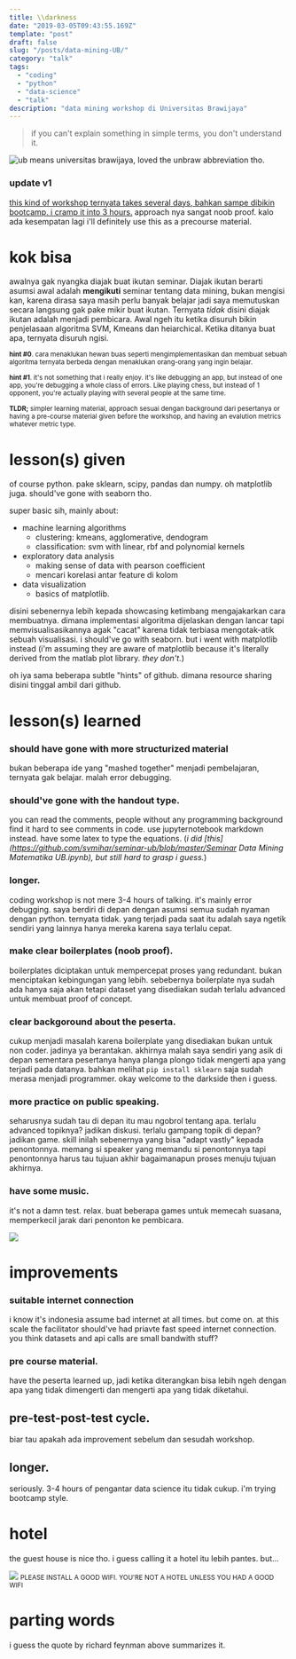 ```yaml
---
title: \\darkness
date: "2019-03-05T09:43:55.169Z"
template: "post"
draft: false
slug: "/posts/data-mining-UB/"
category: "talk"
tags:
  - "coding"
  - "python"
  - "data-science"
  - "talk"
description: "data mining workshop di Universitas Brawijaya"
---
```


> if you can't explain something in simple terms, you don't understand it. 

![ub means universitas brawijaya, loved the unbraw abbreviation tho.](https://i.imgur.com/bffsi4O.png)

### update v1
[this kind of workshop ternyata takes several days, bahkan sampe dibikin bootcamp. i cramp it into 3 hours.](https://github.com/thisismetis/dsp) approach nya sangat noob proof. kalo ada kesempatan lagi i'll definitely use this as a precourse material. 

# kok bisa
awalnya gak nyangka diajak buat ikutan seminar. Diajak ikutan berarti asumsi awal adalah **mengikuti** seminar tentang data mining, bukan mengisi kan, karena dirasa saya masih perlu banyak belajar jadi saya memutuskan secara langsung gak pake mikir buat ikutan. Ternyata *tidak*
disini diajak ikutan adalah menjadi pembicara. Awal ngeh itu ketika disuruh bikin penjelasaan algoritma SVM, Kmeans dan heiarchical. Ketika ditanya buat apa, ternyata disuruh ngisi. 

<small> **hint #0**. cara menaklukan hewan buas seperti mengimplementasikan dan membuat sebuah algoritma ternyata berbeda dengan menaklukan orang-orang yang ingin belajar.</small>

<small>**hint #1**. it's not something that i really enjoy. it's like debugging an app, but instead of one app, you're debugging a whole class of errors. Like playing chess, but instead of 1 opponent, you're actually playing with several people at the same time. </small>

<small>**TLDR;** simpler learning material, approach sesuai dengan background dari pesertanya or having a pre-course material given before the workshop, and having an evalution metrics whatever metric type.</small>
# lesson(s) given
of course python. pake sklearn, scipy, pandas dan numpy. oh matplotlib juga. should've gone with seaborn tho. 

super basic sih, mainly about: 
- machine learning algorithms
  - clustering: kmeans, agglomerative, dendogram
  - classification: svm with linear, rbf and polynomial kernels
- exploratory data analysis
  - making sense of data with pearson coefficient
  - mencari korelasi antar feature di kolom
- data visualization
  - basics of matplotlib. 

disini sebenernya lebih kepada showcasing ketimbang mengajakarkan cara membuatnya. dimana implementasi algoritma dijelaskan dengan lancar tapi memvisualisasikannya agak "cacat" karena tidak terbiasa mengotak-atik sebuah visualisasi. i should've go with seaborn. but i went with matplotlib instead (i'm assuming they are aware of matplotlib because it's literally derived from the matlab plot library. *they don't.*)

oh iya sama beberapa subtle "hints" of github. dimana resource sharing disini tinggal ambil dari github. 

# lesson(s) learned
### should have gone with more structurized material 
  bukan beberapa ide yang "mashed together" menjadi pembelajaran, ternyata gak belajar. malah error debugging.

### should've gone with the handout type. 
you can read the comments, people without any programming background find it hard to see comments in code. use jupyternotebook markdown instead. have some latex to type the equations. (*i did [this](https://github.com/svmihar/seminar-ub/blob/master/Seminar Data Mining Matematika UB.ipynb), but still hard to grasp i guess.*)

### longer. 
coding workshop is not mere 3-4 hours of talking. it's mainly error debugging. saya berdiri di depan dengan asumsi semua sudah nyaman dengan python. ternyata tidak. yang terjadi pada saat itu adalah saya ngetik sendiri yang lainnya hanya mereka karena saya terlalu cepat. 

### make clear boilerplates (noob proof).
boilerplates diciptakan untuk mempercepat proses yang redundant. bukan menciptakan kebingungan yang lebih. sebebernya boilerplate nya sudah ada hanya saja akan tetapi dataset yang disediakan sudah terlalu advanced untuk membuat proof of concept. 

### clear backgoround about the peserta.
cukup menjadi masalah karena boilerplate yang disediakan bukan untuk non coder. jadinya ya berantakan. akhirnya malah saya sendiri yang asik di depan sementara pesertanya hanya planga plongo tidak mengerti apa yang terjadi pada datanya. 
bahkan melihat `pip install sklearn`  saja sudah merasa menjadi programmer. 
okay welcome to the darkside then i guess. 

### more practice on public speaking.
seharusnya sudah tau di depan itu mau ngobrol tentang apa. terlalu advanced topiknya? jadikan diskusi. terlalu gampang topik di depan? jadikan game. skill inilah sebenernya yang bisa "adapt vastly" kepada penontonnya. memang si speaker yang memandu si penontonnya tapi penontonnya harus tau tujuan akhir bagaimanapun proses menuju tujuan akhirnya. 

### have some music. 
it's not a damn test. relax. buat beberapa games untuk memecah suasana, memperkecil jarak dari penonton ke pembicara.  

![](https://i.imgur.com/7JBB38F.png)

# improvements
### suitable internet connection 
i know it's indonesia assume bad internet at all times. but come on. at this scale the facilitator should've had priavte fast speed internet connection. you think datasets and api calls are small bandwith stuff? 

### pre course material. 
have the peserta learned up, jadi ketika diterangkan bisa lebih ngeh dengan apa yang tidak dimengerti dan mengerti apa yang tidak diketahui. 

## pre-test-post-test cycle. 
biar tau apakah ada improvement sebelum dan sesudah workshop. 

## longer. 
seriously. 3-4 hours of pengantar data science itu tidak cukup. i'm trying bootcamp style. 

# hotel 
the guest house is nice tho. i guess calling it a hotel itu lebih pantes. but... 

![](https://i.imgur.com/xuTfB2X.png)
<small>PLEASE INSTALL A GOOD WIFI. YOU'RE NOT A HOTEL UNLESS YOU HAD A GOOD WIFI</small>    

# parting words 
i guess the quote by richard feynman above summarizes it. 

